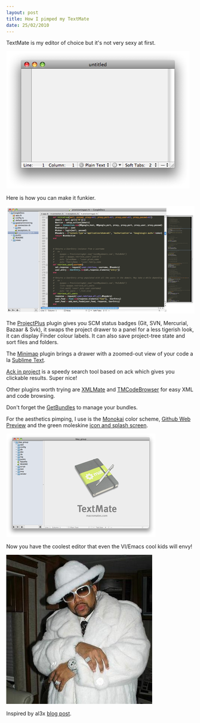 ```yaml
--- 
layout: post
title: How I pimped my TextMate
date: 25/02/2010
---
```


TextMate is my editor of choice but it's not very sexy at first.

![Vanilla TextMate](/images/TMvanilla.png "")

Here is how you can make it funkier.

![Pimped TextMate](/images/TMpimped.png "")

The [ProjectPlus](http://ciaranwal.sh/projectplus "Project Plus") plugin gives you SCM status badges (Git, SVN, Mercurial, Bazaar & Svk), it swaps the project drawer to a panel for a less tigerish look, it can display Finder colour labels.
It can also save project-tree state and sort files and folders.

The [Minimap](http://julianeberius.github.com/Textmate-Minimap/ "Minimap") plugin brings a drawer with a zoomed-out view of your code a la [Sublime Text](http://www.sublimetext.com/ "Sublime Text").

[Ack in project](http://github.com/protocool/ack-tmbundle/tree/master) is a speedy search tool based on ack which gives you clickable results. Super nice!

Other plugins worth trying are [XMLMate](http://ditchnet.org/xmlmate/) and [TMCodeBrowser](http://www.cocoabits.com/TmCodeBrowser/) for easy XML and code browsing.

Don't forget the [GetBundles](http://svn.textmate.org/trunk/Review/Bundles/GetBundles.tmbundle/) to manage your bundles.

For the aesthetics pimping, I use is the [Monokai](http://www.monokai.nl/blog/2006/07/15/textmate-color-theme/ "Monokai") color scheme, [Github Web Preview](http://github.com/kneath/github_textmate_preview "Github Web Preview") and the green moleskine [icon and splash screen](http://jason-evers.com/code/code-like-i-do).

![TextMate Splash](/images/TMblank.png "")

Now you have the coolest editor that even the VI/Emacs cool kids will envy!

![Pimp](/images/pimp.jpg)

Inspired by al3x [blog post](http://al3x.net/2008/12/03/how-i-use-textmate.html).